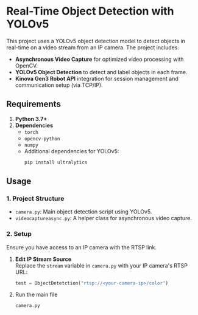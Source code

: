 # Real-Time Object Detection with YOLOv5

This project uses a YOLOv5 object detection model to detect objects in real-time on a video stream from an IP camera. The project includes:
- **Asynchronous Video Capture** for optimized video processing with OpenCV.
- **YOLOv5 Object Detection** to detect and label objects in each frame.
- **Kinova Gen3 Robot API** integration for session management and communication setup (via TCP/IP).

## Requirements

1. **Python 3.7+**
2. **Dependencies**
     - `torch`
     - `opencv-python`
     - `numpy`
   - Additional dependencies for YOLOv5:
     ```bash
     pip install ultralytics
     ```

## Usage

### 1. Project Structure

- `camera.py`: Main object detection script using YOLOv5.
- `videocaptureasync.py`: A helper class for asynchronous video capture.

### 2. Setup

Ensure you have access to an IP camera with the RTSP link.

1. **Edit IP Stream Source**  
   Replace the `stream` variable in `camera.py` with your IP camera's RTSP URL:
   ```python
   test = ObjectDetetction("rtsp://<your-camera-ip>/color")
2. Run the main file
   ```python
   camera.py
   
